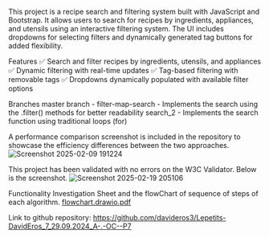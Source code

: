 This project is a recipe search and filtering system built with JavaScript and Bootstrap. 
It allows users to search for recipes by ingredients, appliances, and utensils using an interactive filtering system. 
The UI includes dropdowns for selecting filters and dynamically generated tag buttons for added flexibility.

Features
✅ Search and filter recipes by ingredients, utensils, and appliances
✅ Dynamic filtering with real-time updates
✅ Tag-based filtering with removable tags
✅ Dropdowns dynamically populated with available filter options

Branches
  master branch - filter-map-search - Implements the search using the .filter()  methods for better readability
  search_2 - Implements the search function using traditional loops (for)


A performance comparison screenshot is included in the repository to showcase the efficiency differences between the two approaches.
![Screenshot 2025-02-09 191224](https://github.com/user-attachments/assets/0e59f32a-d261-4c0a-ba2b-50240dfc65a3)

This project has been validated with no errors on the W3C Validator.
Below is the screenshot. 
![Screenshot 2025-02-19 205106](https://github.com/user-attachments/assets/fd4f8db3-97ea-41aa-bc46-d4c27d7d80d8)

Functionality Investigation Sheet and the flowChart of sequence of steps of each algorithm.
[flowchart.drawio.pdf](https://github.com/user-attachments/files/19043542/flowchart.drawio.pdf)

Link to github repository: https://github.com/davideros3/Lepetits-DavidEros_7_29.09.2024_A-.-OC--P7
